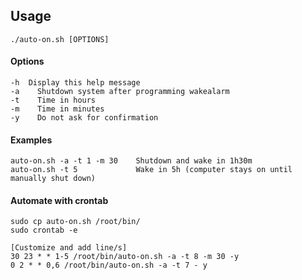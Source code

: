 ##  Usage

  	./auto-on.sh [OPTIONS]

####  Options

	-h	Display this help message
	-a    Shutdown system after programming wakealarm
	-t    Time in hours
 	-m    Time in minutes
	-y    Do not ask for confirmation

       
####  Examples
  
  	auto-on.sh -a -t 1 -m 30    Shutdown and wake in 1h30m
	auto-on.sh -t 5             Wake in 5h (computer stays on until manually shut down)



####  Automate with crontab

	sudo cp auto-on.sh /root/bin/
	sudo crontab -e

	[Customize and add line/s]
	30 23 * * 1-5 /root/bin/auto-on.sh -a -t 8 -m 30 -y
	0 2 * * 0,6 /root/bin/auto-on.sh -a -t 7 - y
